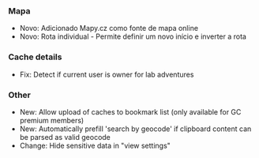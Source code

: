  
### Mapa
- Novo: Adicionado Mapy.cz como fonte de mapa online
- Novo: Rota individual - Permite definir um novo início e inverter a rota

### Cache details
- Fix: Detect if current user is owner for lab adventures

### Other
- New: Allow upload of caches to bookmark list (only available for GC premium members)
- New: Automatically prefill 'search by geocode' if clipboard content can be parsed as valid geocode
- Change: Hide sensitive data in "view settings"
